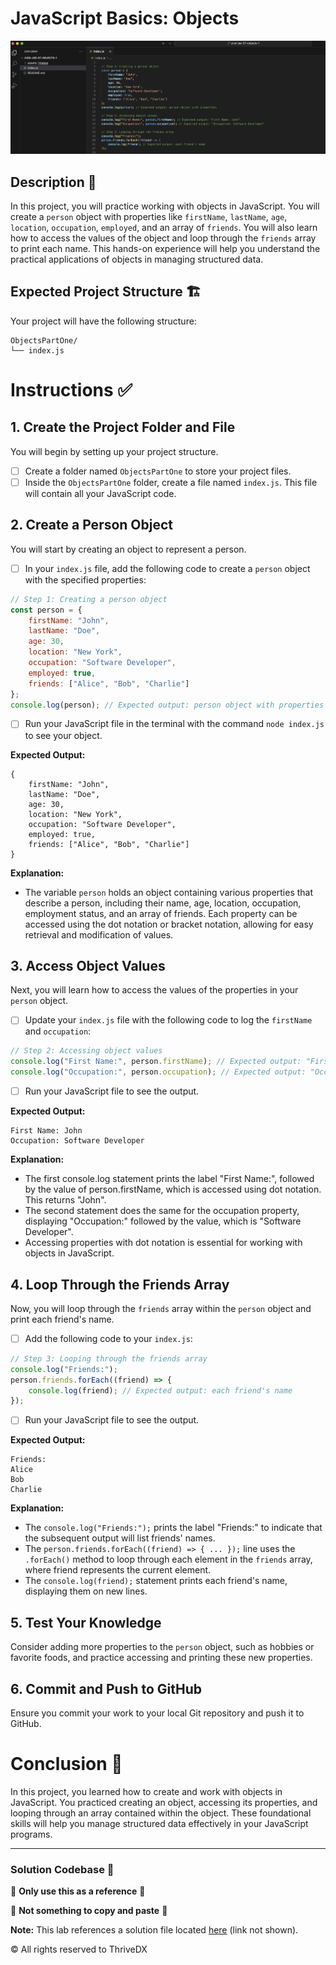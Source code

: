 
# JavaScript Basics: Objects
![Screenshot of the finished webpage](assets/images/complete.png)

## Description 📄
In this project, you will practice working with objects in JavaScript. You will create a `person` object with properties like `firstName`, `lastName`, `age`, `location`, `occupation`, `employed`, and an array of `friends`. You will also learn how to access the values of the object and loop through the `friends` array to print each name. This hands-on experience will help you understand the practical applications of objects in managing structured data.

## Expected Project Structure 🏗️
Your project will have the following structure:
```
ObjectsPartOne/
└── index.js
```

# Instructions ✅

## 1. **Create the Project Folder and File**
You will begin by setting up your project structure.

- [ ] Create a folder named `ObjectsPartOne` to store your project files.
- [ ] Inside the `ObjectsPartOne` folder, create a file named `index.js`. This file will contain all your JavaScript code.

## 2. **Create a Person Object**
You will start by creating an object to represent a person.

- [ ] In your `index.js` file, add the following code to create a `person` object with the specified properties:

```javascript
// Step 1: Creating a person object
const person = {
    firstName: "John",
    lastName: "Doe",
    age: 30,
    location: "New York",
    occupation: "Software Developer",
    employed: true,
    friends: ["Alice", "Bob", "Charlie"]
};
console.log(person); // Expected output: person object with properties
```

- [ ] Run your JavaScript file in the terminal with the command `node index.js` to see your object.

**Expected Output:**
```
{
    firstName: "John",
    lastName: "Doe",
    age: 30,
    location: "New York",
    occupation: "Software Developer",
    employed: true,
    friends: ["Alice", "Bob", "Charlie"]
}
```

**Explanation:**
- The variable `person` holds an object containing various properties that describe a person, including their name, age, location, occupation, employment status, and an array of friends. Each property can be accessed using the dot notation or bracket notation, allowing for easy retrieval and modification of values.

## 3. **Access Object Values**
Next, you will learn how to access the values of the properties in your `person` object.

- [ ] Update your `index.js` file with the following code to log the `firstName` and `occupation`:

```javascript
// Step 2: Accessing object values
console.log("First Name:", person.firstName); // Expected output: "First Name: John"
console.log("Occupation:", person.occupation); // Expected output: "Occupation: Software Developer"
```

- [ ] Run your JavaScript file to see the output.

**Expected Output:**
```
First Name: John
Occupation: Software Developer
```

**Explanation:**
- The first console.log statement prints the label "First Name:", followed by the value of person.firstName, which is accessed using dot notation. This returns "John".
- The second statement does the same for the occupation property, displaying "Occupation:" followed by the value, which is "Software Developer".
- Accessing properties with dot notation is essential for working with objects in JavaScript.

## 4. **Loop Through the Friends Array**
Now, you will loop through the `friends` array within the `person` object and print each friend's name.

- [ ] Add the following code to your `index.js`:

```javascript
// Step 3: Looping through the friends array
console.log("Friends:");
person.friends.forEach((friend) => {
    console.log(friend); // Expected output: each friend's name
});
```

- [ ] Run your JavaScript file to see the output.

**Expected Output:**
```
Friends:
Alice
Bob
Charlie
```

**Explanation:**
- The `console.log("Friends:");` prints the label "Friends:" to indicate that the subsequent output will list friends' names.
- The `person.friends.forEach((friend) => { ... });` line uses the `.forEach()` method to loop through each element in the `friends` array, where friend represents the current element.
- The `console.log(friend);` statement prints each friend's name, displaying them on new lines.

## 5. **Test Your Knowledge**
Consider adding more properties to the `person` object, such as hobbies or favorite foods, and practice accessing and printing these new properties.

## 6. **Commit and Push to GitHub**
Ensure you commit your work to your local Git repository and push it to GitHub.

# Conclusion 📄
In this project, you learned how to create and work with objects in JavaScript. You practiced creating an object, accessing its properties, and looping through an array contained within the object. These foundational skills will help you manage structured data effectively in your JavaScript programs.

---

### Solution Codebase 👀
🛑 **Only use this as a reference** 🛑

💾 **Not something to copy and paste** 💾

**Note:** This lab references a solution file located [here](https://github.com/HackerUSA-CE/aisd-jse-07-objects-1/tree/solution) (link not shown).




© All rights reserved to ThriveDX
